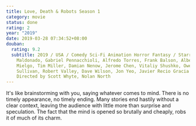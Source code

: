 ```yaml
---
title: Love, Death & Robots Season 1
category: movie
status: done
rating: 2
year: "2019"
date: 2019-03-28 07:34:52+08:00
douban:
  rating: 9.2
  subtitle: 2019 / USA / Comedy Sci-Fi Animation Horror Fantasy / Starring Victor
    Maldonado, Gabriel Pennacchioli, Alfredo Torres, Frank Balson, Alberto
    Mielgo, Tim Miller, Damian Nenow, Jerome Chen, Vitaliy Shushko, Owen
    Sullivan, Robert Valley, Dave Wilson, Jon Yeo, Javier Recio Gracia /
    Directed by Scott Whyte, Nolan North
---
```


It's like brainstorming with you, saying whatever comes to mind. There is no timely appearance, no timely ending. Many stories end hastily without a clear context, leaving the audience with little more than surprise and speculation. The fact that the mind is opened so brutally and cheaply, robs it of much of its charm.
